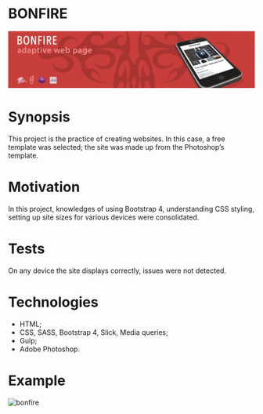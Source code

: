 # BONFIRE
<div style='text-align:center'>
  <img src='app/img/title_wep.jpg' alt='BONFIRE'>
</div>

# Synopsis
This project is the practice of creating websites. In this case, a free template was selected; the site was made up from the Photoshop’s template.

# Motivation
In this project, knowledges of using Bootstrap 4, understanding CSS styling, setting up site sizes for various devices were consolidated.

# Tests
On any device the site displays correctly, issues were not detected.

# Technologies
* HTML;
* CSS, SASS, Bootstrap 4, Slick, Media queries;
* Gulp;
* Adobe Photoshop.

# Example          
![bonfire](app/img/bonfire.gif)
